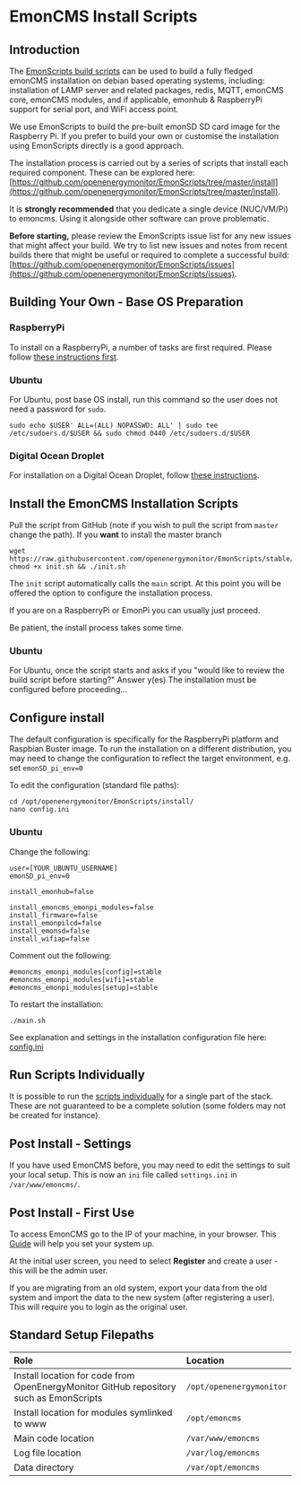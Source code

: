 # EmonCMS Install Scripts

## Introduction

The [EmonScripts build scripts](https://github.com/openenergymonitor/EmonScripts/) can be used to build a fully fledged emonCMS installation on debian based operating systems, including: installation of LAMP server and related packages, redis, MQTT, emonCMS core, emonCMS modules, and if applicable, emonhub & RaspberryPi support for serial port, and WiFi access point.

We use EmonScripts to build the pre-built emonSD SD card image for the Raspberry Pi. If you prefer to build your own or customise the installation using EmonScripts directly is a good approach.

The installation process is carried out by a series of scripts that install each required component. These can be explored here: [https://github.com/openenergymonitor/EmonScripts/tree/master/install](https://github.com/openenergymonitor/EmonScripts/tree/master/install).

It is **strongly recommended** that you dedicate a single device (NUC/VM/Pi) to emoncms. Using it alongside other software can prove problematic.

**Before starting,** please review the EmonScripts issue list for any new issues that might affect your build. We try to list new issues and notes from recent builds there that might be useful or required to complete a successful build: [https://github.com/openenergymonitor/EmonScripts/issues](https://github.com/openenergymonitor/EmonScripts/issues).

## Building Your Own - Base OS Preparation

### RaspberryPi

To install on a RaspberryPi, a number of tasks are first required. Please follow [these instructions first](rpi-install.md).

### Ubuntu

For Ubuntu, post base OS install, run this command so the user does not need a password for `sudo`.

```shell
sudo echo $USER' ALL=(ALL) NOPASSWD: ALL' | sudo tee /etc/sudoers.d/$USER && sudo chmod 0440 /etc/sudoers.d/$USER
```

### Digital Ocean Droplet

For installation on a Digital Ocean Droplet, follow [these instructions](digital-ocean-install.md).

## Install the EmonCMS Installation Scripts

Pull the script from GitHub (note if you wish to pull the script from `master` change the path). If you **want** to install the master branch

```shell
wget https://raw.githubusercontent.com/openenergymonitor/EmonScripts/stable/install/init.sh
chmod +x init.sh && ./init.sh
```

The `init` script automatically calls the `main` script. At this point you will be offered the option to configure the installation process.

If you are on a RaspberryPi or EmonPi you can usually just proceed.

Be patient, the install process takes some time.

### Ubuntu

For Ubuntu, once the script starts and asks if you "would like to review the build script before starting?" Answer y(es)
The installation must be configured before proceeding...

## Configure install

The default configuration is specifically for the RaspberryPi platform and Raspbian Buster image. To run the installation on a different distribution, you may need to change the configuration to reflect the target environment, e.g. set `emonSD_pi_env=0`

To edit the configuration (standard file paths):

```shell
cd /opt/openenergymonitor/EmonScripts/install/
nano config.ini
```
### Ubuntu

Change the following:
```
user=[YOUR_UBUNTU_USERNAME]
emonSD_pi_env=0

install_emonhub=false

install_emoncms_emonpi_modules=false
install_firmware=false
install_emonpilcd=false
install_emonsd=false
install_wifiap=false
```
Comment out the following:
```
#emoncms_emonpi_modules[config]=stable
#emoncms_emonpi_modules[wifi]=stable
#emoncms_emonpi_modules[setup]=stable
```
To restart the installation:

```shell
./main.sh
```

See explanation and settings in the installation configuration file here: [config.ini](https://github.com/openenergymonitor/EmonScripts/blob/stable/install/emonsd.config.ini)

## Run Scripts Individually

It is possible to run the [scripts individually](https://github.com/openenergymonitor/EmonScripts/blob/stable/docs/install-scripts.md) for a single part of the stack. These are not guaranteed to be a complete solution (some folders may not be created for instance).

## Post Install - Settings

If you have used EmonCMS before, you may need to edit the settings to suit your local setup. This is now an `ini` file called `settings.ini` in `/var/www/emoncms/`.

## Post Install - First Use

To access EmonCMS go to the IP of your machine, in your browser.  This [Guide](https://guide.openenergymonitor.org/setup/connect/) will help you set your system up.

At the initial user screen, you need to select **Register** and create a user - this will be the admin user.

If you are migrating from an old system, export your data from the old system and import the data to the new system (after registering a user). This will require you to login as the original user.

## Standard Setup Filepaths

| Role       | Location     |
| :------------- | :----------- |
| Install location for code from OpenEnergyMonitor GitHub repository such as EmonScripts  | `/opt/openenergymonitor` |
| Install location for modules symlinked to www  | `/opt/emoncms` |
| Main code location  | `/var/www/emoncms` |
| Log file location   | `/var/log/emoncms` |
| Data directory      | `/var/opt/emoncms` |
